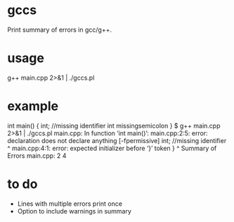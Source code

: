 # gccs
Print summary of errors in gcc/g++.
# usage
g++ main.cpp 2>&1 | ./gccs.pl
# example
int main() {
    int; //missing identifier
    int missingsemicolon
}
$ g++ main.cpp 2>&1 | ./gccs.pl
main.cpp: In function ‘int main()’:
main.cpp:2:5: error: declaration does not declare anything [-fpermissive]
     int; //missing identifier
     ^
main.cpp:4:1: error: expected initializer before ‘}’ token
 }
 ^
Summary of Errors
main.cpp: 2 4
# to do
* Lines with multiple errors print once
* Option to include warnings in summary
